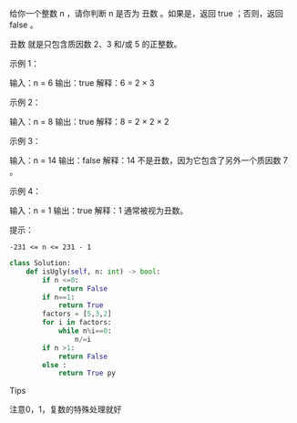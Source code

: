 给你一个整数 n ，请你判断 n 是否为 丑数 。如果是，返回 true ；否则，返回 false 。

丑数 就是只包含质因数 2、3 和/或 5 的正整数。

 

示例 1：

输入：n = 6
输出：true
解释：6 = 2 × 3

示例 2：

输入：n = 8
输出：true
解释：8 = 2 × 2 × 2

示例 3：

输入：n = 14
输出：false
解释：14 不是丑数，因为它包含了另外一个质因数 7 。

示例 4：

输入：n = 1
输出：true
解释：1 通常被视为丑数。

 

提示：

    -231 <= n <= 231 - 1



```python
class Solution:
    def isUgly(self, n: int) -> bool:
        if n <=0:
            return False 
        if n==1:
            return True 
        factors = [5,3,2]
        for i in factors: 
            while n%i==0:
                n/=i
        if n >1:
            return False 
        else :
            return True py
```



Tips

注意0，1，复数的特殊处理就好
